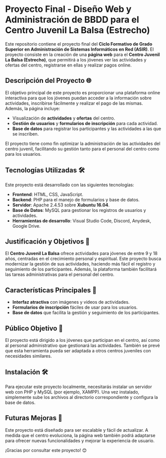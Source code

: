 # Proyecto Final - Diseño Web y Administración de BBDD para el Centro Juvenil La Balsa (Estrecho)

Este repositorio contiene el proyecto final del **Ciclo Formativo de Grado Superior en Administración de Sistemas Informáticos en Red (ASIR)**. El proyecto consiste en la creación de una **página web** para el **Centro Juvenil La Balsa (Estrecho)**, que permitirá a los jóvenes ver las actividades y ofertas del centro, registrarse en ellas y realizar pagos online.

## Descripción del Proyecto 🌐  
El objetivo principal de este proyecto es proporcionar una plataforma online interactiva para que los jóvenes puedan acceder a la información sobre actividades, inscribirse fácilmente y realizar el pago de las mismas. Además, la página incluye:  
- Visualización de **actividades** y **ofertas** del centro.  
- **Gestión de usuarios** y **formularios de inscripción** para cada actividad.  
- **Base de datos** para registrar los participantes y las actividades a las que se inscriben.  

El proyecto tiene como fin optimizar la administración de las actividades del centro juvenil, facilitando su gestión tanto para el personal del centro como para los usuarios.

## Tecnologías Utilizadas 🛠️  
Este proyecto está desarrollado con las siguientes tecnologías:  
- **Frontend**: HTML, CSS, JavaScript.  
- **Backend**: PHP para el manejo de formularios y base de datos.  
- **Servidor**: Apache 2.4.53 sobre **Xubuntu 16.04**.  
- **Base de Datos**: MySQL para gestionar los registros de usuarios y actividades.  
- **Herramientas de desarrollo**: Visual Studio Code, Discord, Anydesk, Google Drive.

## Justificación y Objetivos 🎯  
El **Centro Juvenil La Balsa** ofrece actividades para jóvenes de entre 9 y 18 años, centradas en el crecimiento personal y espiritual. Este proyecto busca modernizar la gestión de sus actividades, haciendo más fácil el registro y seguimiento de los participantes. Además, la plataforma también facilitará las tareas administrativas para el personal del centro.

## Características Principales 🔑  
- **Interfaz atractiva** con imágenes y videos de actividades.  
- **Formularios de inscripción** fáciles de usar para los usuarios.  
- **Base de datos** que facilita la gestión y seguimiento de los participantes.

## Público Objetivo 🎯  
El proyecto está dirigido a los jóvenes que participan en el centro, así como al personal administrativo que gestionará las actividades. También se prevé que esta herramienta pueda ser adaptada a otros centros juveniles con necesidades similares.

## Instalación 🛠️  
Para ejecutar este proyecto localmente, necesitarás instalar un servidor web con PHP y MySQL (por ejemplo, XAMPP). Una vez instalado, simplemente sube los archivos al directorio correspondiente y configura la base de datos.

## Futuras Mejoras 🚀  
Este proyecto está diseñado para ser escalable y fácil de actualizar. A medida que el centro evoluciona, la página web también podrá adaptarse para ofrecer nuevas funcionalidades y mejorar la experiencia de usuario.

¡Gracias por consultar este proyecto! 😊
